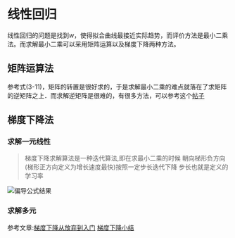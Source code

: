 # 线性回归

线性回归的问题是找到*w*，使得拟合曲线最接近实际趋势，而评价方法是最小二乘法。而求解最小二乘可以采用矩阵运算以及梯度下降两种方法。

## 矩阵运算法

参考式(3-11)，矩阵的转置是很好求的，于是求解最小二乘的难点就落在了求矩阵的逆矩阵之上．而求解逆矩阵是很难的，有很多方法，可以参考这个[帖子](https://www.zhihu.com/question/19584577)

## 梯度下降法

### 求解一元线性

>梯度下降求解算法是一种迭代算法,即在求最小二乘的时候
朝向梯形负方向(梯形正方向定义为增长速度最快)按照一定步长迭代下降
步长也就是定义的学习率

![偏导公式结果](https://s1.ax1x.com/2018/05/04/CNpi40.png)

### 求解多元

参考文章:[梯度下降从放弃到入门](https://yq.aliyun.com/articles/232003?spm=a2c4e.11153940.blogcont541976.17.1e0b87a8LtU5Ti)
[梯度下降小结](https://www.cnblogs.com/pinard/p/5970503.html)
